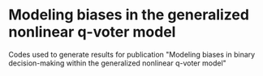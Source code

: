 # Modeling biases in the generalized nonlinear q-voter model
 Codes used to generate results for publication "Modeling biases in binary decision-making within the generalized nonlinear q-voter model"
